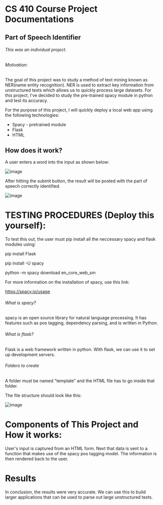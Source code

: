 # CS 410 Course Project Documentations
## Part of Speech Identifier

###### This was an individual project.

###### Motivation: 

The goal of this project was to study a method of text mining known as NER(name entity recognition). NER is used to extract key information from unstructured texts which allows us to quickly process large datasets. For this project, I've decided to study the pre-trained spacy module in python and test its accuracy.

For the purpose of this project, I will quickly deploy a local web app using the following technologies:

* Spacy - pretrained module 
* Flask 
* HTML

## How does it work?
A user enters a word into the input as shown below:


![image](https://user-images.githubusercontent.com/89817271/145689627-16cb610f-1d97-496a-bd04-c4225aaa3fdc.png)


After hitting the submit button, the result will be posted with the part of speech correctly identified.


![image](https://user-images.githubusercontent.com/89817271/145689838-2a77865a-97df-448d-bdba-4968697278d4.png)

# TESTING PROCEDURES (Deploy this yourself):
To test this out, the user must pip install all the neccessary spacy and flask modules using:

pip install Flask

pip install -U spacy

python -m spacy download en_core_web_sm

For more information on the installation of spacy, use this link:

https://spacy.io/usage

###### What is spacy?

spacy is an open source library for natural language processing. It has features such as pos tagging, dependency parsing, and is written in Python.

###### What is flask?

Flask is a web framework written in python. With flask, we can use it to set up development servers.

###### Folders to create

A folder must be named "template" and the HTML file has to go inside that folder.


The file structure should look like this:



![image](https://user-images.githubusercontent.com/89817271/145698363-2f2f6fed-881e-481c-9ec9-e80eac5b4da2.png)



# Components of This Project and How it works:

User's input is captured from an HTML form. Next that data is sent to a function that makes use of the spacy pos tagging model. The information is then rendered back to the user.

# Results

In conclusion, the results were very accurate. We can use this to build larger applications that can be used to parse out large unstructured texts.
